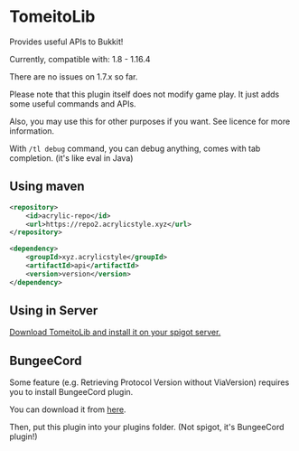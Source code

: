 # TomeitoLib

Provides useful APIs to Bukkit!

Currently, compatible with: 1.8 - 1.16.4

There are no issues on 1.7.x so far.

Please note that this plugin itself does not modify game play. It just adds some useful commands and APIs.

Also, you may use this for other purposes if you want. See licence for more information.

With `/tl debug` command, you can debug anything, comes with tab completion. (it's like eval in Java)

## Using maven
```xml
<repository>
    <id>acrylic-repo</id>
    <url>https://repo2.acrylicstyle.xyz</url>
</repository>
```

```xml
<dependency>
    <groupId>xyz.acrylicstyle</groupId>
    <artifactId>api</artifactId>
    <version>version</version>
</dependency>
```

## Using in Server
[Download TomeitoLib and install it on your spigot server.](https://ci.acrylicstyle.xyz/guestAuth/repository/download/TomeitoLibrary_Build/533:id/tomeito_plugin/target/tomeito_plugin-0.5.20.jar)

## BungeeCord

Some feature (e.g. Retrieving Protocol Version without ViaVersion) requires you to install BungeeCord plugin.

You can download it from [here](https://ci.acrylicstyle.xyz/guestAuth/repository/download/TomeitoLibrary_Build/533:id/tomeito_bungee/target/tomeito_bungee-0.5.20.jar).

Then, put this plugin into your plugins folder. (Not spigot, it's BungeeCord plugin!)
